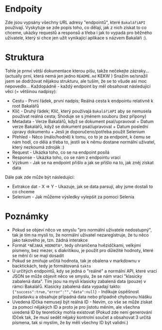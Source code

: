 # Endpoity
Zde jsou vypsány všechny URL adresy "endpointů", které `BakalářiAPI` používají. Vyskytuje se zde popis toho, co dělají, jak z nich získat to co chceme, ukázky requestů a responsů a třeba i jak to vypadá pro běžného uživatele, který si chce jen užít vynikající aplikace s názvem Bakaláři :).

# Struktura
Tohle je prnví větší dokumentace kterou píšu, takže nečekejte zázraky... (actually prní, která nemá jen jedno `README.md` KEKW ) Snažím se/snažil jsem se dodržovat nějakou strukturu, ale tuším, že se to všude asi moc nepovedlo... Každopádně - každý endpoint by měl obsahovat následující věci (= většinou nadpisy):
- Cestu - První řádek, první nadpis; Reálná cesta k endpointu relativně k root Bakalářů
- Klíč - Druhý řádek; Klíč, který používajá `BakalářiAPI` aby se nemusela používat reálná cesta; Shoduje se s jménem souboru (bez přípony)
- Metadata - Verze Bakalářů, když se dokument psal/upravoval + Datum verze Bakalářů, když se dokument psal/upravoval + Datum poslední úpravy dokumentu + Jesli je doporučeno/potřeba použít Selenium
- Přehled - Něco (málo/hodně) k tomu, co to je za endpoint, k čemu se nám hodí, co dělá a třeba to, jestli se k němu dostane normální uživatel, který nezkoumá zdroják :)
- Request - Ukázka toho, co se na endpoint posílá
- Response - Ukázka toho, co se nám z endpointu vrací
- Výzkum - Jak se na endpoint přišlo a jak se přišlo na to, jak zněj získat data


Dále pak zde může být následující:
- Extrakce dat - X => Y - Ukazuje, jak se data parsují, aby jsme dostali to co chceme
- Selenium - Jak můžeme výsledky vylepšit za pomoci Selenia

# Poznámky
- Pokud se objeví něco ve smyslu "pro normální uživatele nedostupný", tak je tím na mysli to, že normální uživatel nezaregistruje, že tu něco jako takového je, tzn. žádná interakce
- Formát `*NĚJAKÁ_HODNOTA*`, tedy ohraničena hvězidčkami, velkými písmeny, bez mezer, s diakritikou, je použit pro důležité hodnoty, které se mění či se mají dosadit
- Pokud se zmiňuje určitá hodnota, tak je obalena v markdownu v backtickách, tedy je formátovaná `takto`
- U určitých endpointů, kdy se jedná o "reálné" a normální API, které vrací JSON se může objevit něco ve smyslu, že se nám vrací "klasicky zabalená data". Tím jsou na mysli klasicky zabalená data (pouze) v rámci Bakalářů. Klasicky zabalená data vypadají takto: `{"success":true,"error":"","data":null}` - Indikuje úspěšnost požadavku a obsahuje případná data nebo případně chybovou hlášku
- Uvedená IDčka nemusejí být reálná ID - Nevím, co vše se může získat za pomocí nějakých ID a proto je pro jistotu měním, ale všechna uvedená ID by teoreticky mohla existovat (Pokud zde není generování IDček tak, že musí sedět nějaký kontrolní součet a obsahovat 3 určitá písmena, tak si myslím, že by měli všechny ID být validní.)
